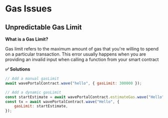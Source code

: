 # Gas Issues
## Unpredictable Gas Limit

**What is a Gas Limit?**

Gas limit refers to the maximum amount of gas that you're willing to spend on a particular transaction. This error usually happens when you are providing an invalid input when calling a function from your smart contract

**✅ Solutions**

```javascript
// Add a manual gasLimit
await wavePortalContract.wave("hello", { gasLimit: 300000 });

// Add a dynamic gasLimit
const startEstimate = await wavePortalContract.estimateGas.wave("Hello");
const tx = await wavePortalContract.wave("Hello", {
    gasLimit: startEstimate,
});
```